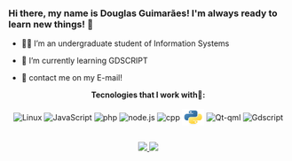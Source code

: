 ### Hi there, my name is Douglas Guimarães! I'm always ready to learn new things! 👋 

- 🧑‍💻 I’m an undergraduate student of Information Systems

- 🌱 I’m currently learning GDSCRIPT
  
- 👀 contact me on my E-mail!



<div align="center">
<b>Tecnologies that I work with🤍: </b>
<div style="display: inline_block"><br>
  <img align="center" alt="Linux" height="30" width="40" src="https://cdn.jsdelivr.net/gh/devicons/devicon/icons/linux/linux-original.svg">
  <img align="center" alt="JavaScript" height="30" width="40" src="https://cdn.jsdelivr.net/gh/devicons/devicon/icons/javascript/javascript-original.svg">
  <img align="center" alt="php" height="30" width="40" src="https://cdn.jsdelivr.net/gh/devicons/devicon/icons/php/php-plain.svg">
  <img align="center" alt="node.js" height="30" width="40" src="https://cdn.jsdelivr.net/gh/devicons/devicon/icons/nodejs/nodejs-original.svg" />        
  <img align="center" alt="cpp" height="30" width="40" src="https://cdn.jsdelivr.net/gh/devicons/devicon/icons/cplusplus/cplusplus-original.svg">
  <img align="center" alt="Python" height="30" width="40" src="https://raw.githubusercontent.com/devicons/devicon/master/icons/python/python-original.svg">
  <img align="center" alt="Qt-qml" height="30" width="40" src="https://cdn.jsdelivr.net/gh/devicons/devicon/icons/qt/qt-original.svg">
  <img align="center" alt="Gdscript" height="30" width="40" src="https://cdn.jsdelivr.net/gh/devicons/devicon/icons/godot/godot-original.svg">
</div>
  
  ##
 
<div> 
 <a href="www.linkedin.com/in/douglas-guimarães-691241263" target="_blank">
   <img src="https://img.shields.io/badge/-Gmail-%23333?style=for-the-badge&logo=gmail&logoColor=white" />
 </a> 
  <a href = "mailto:douglas.guimaraes.2120@gmail.com">
    <img src="https://img.shields.io/badge/-LinkdIn-%23333?style=for-the-badge&logo=gmail&logoColor=white" target="_blank">
  </a>
</div>

